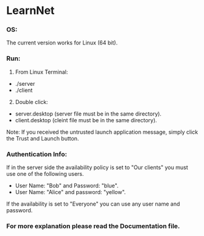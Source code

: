 # LearnNet

### OS:
 The current version works for Linux (64 bit).

### Run:
 1. From Linux Terminal:
  - ./server
  - ./client
 2. Double click:
  - server.desktop (server file must be in the same directory).
  - client.desktop (cleint file must be in the same directory).

 Note: If you received the untrusted launch application message, simply click the Trust and Launch button.

### Authentication Info:
 If in the server side the availability policy is set to "Our clients" you must use one of the following users.  
  - User Name: "Bob" and Password: "blue". 
  - User Name: "Alice" and password: "yellow".
 
 If the availability is set to "Everyone" you can use any user name and password. 

### For more explanation please read the Documentation file.
